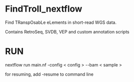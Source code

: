 # FindTroll_nextflow
Find TRanspOsabLe eLements in short-read WGS data. 

Contains RetroSeq, SVDB, VEP and custom annotation scripts

# RUN
nextflow run main.nf -config < config > --bam < sample > 

for resuming, add -resume to command line

